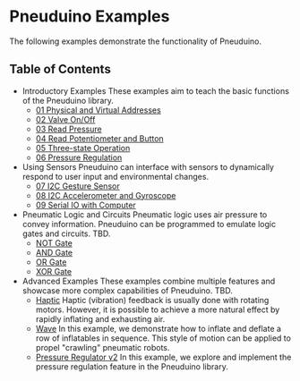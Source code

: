 # Pneuduino Examples
The following examples demonstrate the functionality of Pneuduino.

## Table of Contents

* Introductory Examples
    These examples aim to teach the basic functions of the Pneuduino library.
    * [01 Physical and Virtual Addresses](./PhysicalVirtualAddresses)
    * [02 Valve On/Off](./ValveOnOff)
    * [03 Read Pressure](./ReadPressure)
    * [04 Read Potentiometer and Button](./ReadPotButton)
    * [05 Three-state Operation](./ThreeState)
    * [06 Pressure Regulation](./PressureRegulator)
* Using Sensors
    Pneuduino can interface with sensors to dynamically respond to user input and environmental changes.
    * [07 I2C Gesture Sensor](./GestureSensor)
    * [08 I2C Accelerometer and Gyroscope](./AccelerometerGyroscope)
    * [09 Serial IO with Computer](./SerialIO)
* Pneumatic Logic and Circuits
    Pneumatic logic uses air pressure to convey information. Pneuduino can be programmed to emulate logic gates and circuits. TBD.
    * [NOT Gate](#not-gate)
    * [AND Gate](#and-gate)
    * [OR Gate](#or-gate)
    * [XOR Gate](#xor-gate)
* Advanced Examples
    These examples combine multiple features and showcase more complex capabilities of Pneuduino. TBD.
    * [Haptic](#haptic)
    Haptic (vibration) feedback is usually done with rotating motors. However, it is possible to achieve a more natural effect by rapidly inflating and exhausting air.
    * [Wave](#wave)
    In this example, we demonstrate how to inflate and deflate a row of inflatables in sequence. This style of motion can be applied to propel &quot;crawling&quot; pneumatic robots.
    * [Pressure Regulator v2](#pressure-regulator-v2)
    In this example, we explore and implement the pressure regulation feature in the Pneuduino library.

